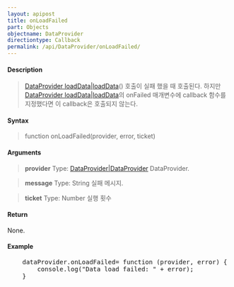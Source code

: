 ```yaml
---
layout: apipost
title: onLoadFailed
part: Objects
objectname: DataProvider
directiontype: Callback
permalink: /api/DataProvider/onLoadFailed/
---
```



#### Description

> [DataProvider loadData\|loadData](/api/DataProvider/)() 호출이 실패 했을 때 호출된다. 하지만 [DataProvider loadData\|loadData](/api/DataProvider/)의 onFailed 매개변수에 callback 함수를 지정했다면 이 callback은 호출되지 않는다.

#### Syntax

> function onLoadFailed(provider, error, ticket)

#### Arguments

> **provider**
> Type: [DataProvider\|DataProvider](/api/DataProvider/)
> DataProvider.

> **message**
> Type: String
> 실패 메시지.

> **ticket**
> Type: Number
> 실행 횟수 

#### Return

None.

#### Example

<pre class="prettyprint">
    dataProvider.onLoadFailed= function (provider, error) {
        console.log("Data load failed: " + error);
    }
</pre>

